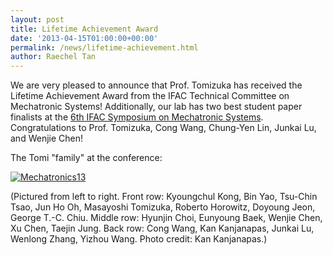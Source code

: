 ```yaml
---
layout: post
title: Lifetime Achievement Award
date: '2013-04-15T01:00:00+00:00'
permalink: /news/lifetime-achievement.html
author: Raechel Tan
---
```

<p>We are very pleased to announce that Prof. Tomizuka has received the Lifetime Achievement Award from the IFAC Technical Committee on Mechatronic Systems! Additionally, our lab has two best student paper finalists at the <a href="http://sklofp.zju.edu.cn/ifac2013/2013%20IFAC%20Symposium%20on%20Mechatronic%20Systems/info2013.php#awards" target="_blank">6th IFAC Symposium on Mechatronic Systems</a>. Congratulations to Prof. Tomizuka, Cong Wang, Chung-Yen Lin, Junkai Lu, and Wenjie Chen!</p><p>The Tomi "family" at the conference:</p><p class="indent"><a href="{{ site.baseurl }}/assets/images/posts/2013IFACMech.jpg" ><img src="{{ site.baseurl }}/assets/images/posts/2013IFACMech.jpg" alt="Mechatronics13" border="0"></a></p><p>(Pictured from left to right. Front row: Kyoungchul Kong, Bin Yao, Tsu-Chin Tsao, Jun Ho Oh, Masayoshi Tomizuka, Roberto Horowitz, Doyoung Jeon, George T.-C. Chiu. Middle row: Hyunjin Choi,&nbsp;Eunyoung Baek, Wenjie Chen, Xu Chen, Taejin Jung. Back row: Cong Wang, Kan Kanjanapas, Junkai Lu, Wenlong Zhang, Yizhou Wang. Photo credit: Kan Kanjanapas.)</p>
